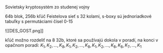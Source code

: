 Sovietsky kryptosystém zo studenej vojny

64b blok, 256b kľúč
Feistelova sieť s 32 kolami,
s-boxy sú jednoriadkové tabuľky s permutáciami čísel 0-15

![[DES_GOST.png]]

kľúč možno rozdeliť na 8 32b, ktoré sa používajú dokola v poradí, na konci v opačnom poradí:
$K_1, K_2, \dots, K_8, K_1, K_2, \dots, K_8, K_1, K_2, \dots, K_8, K_8, K_7, \dots, K_1$